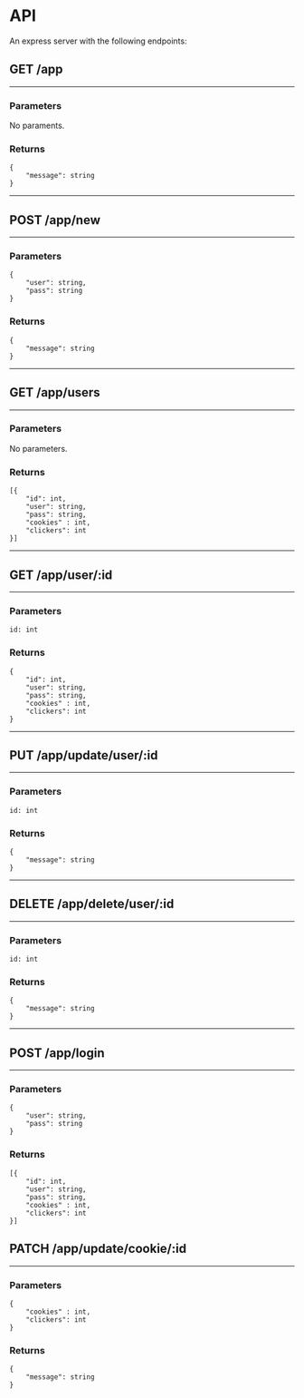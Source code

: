 # API

An express server with the following endpoints:

## GET /app

---

### Parameters

No paraments.

### Returns

```
{  
    "message": string 
}
```

---

## POST /app/new

---

### Parameters

```
{  
    "user": string,
    "pass": string 
}
```

### Returns

```
{  
    "message": string 
}
```

---

## GET /app/users

---

### Parameters

No parameters.

### Returns

```
[{  
    "id": int,
    "user": string,
    "pass": string,
    "cookies" : int,
    "clickers": int
}]
```

---

## GET /app/user/:id

---

### Parameters

`id: int`

### Returns

```
{  
    "id": int,
    "user": string,
    "pass": string,
    "cookies" : int,
    "clickers": int
}
```

---

## PUT /app/update/user/:id

---

### Parameters

`id: int`

### Returns

```
{  
    "message": string 
}
```

---

## DELETE /app/delete/user/:id

---

### Parameters

`id: int`

### Returns

```
{  
    "message": string 
}
```

---

## POST /app/login

---

### Parameters

```
{  
    "user": string,
    "pass": string 
}
```

### Returns

```
[{  
    "id": int,
    "user": string,
    "pass": string,
    "cookies" : int,
    "clickers": int
}]
```

## PATCH /app/update/cookie/:id

---

### Parameters

```
{  
    "cookies" : int,
    "clickers": int
}
```

### Returns

```
{
    "message": string
}
```
